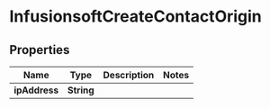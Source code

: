 
# InfusionsoftCreateContactOrigin

## Properties
Name | Type | Description | Notes
------------ | ------------- | ------------- | -------------
**ipAddress** | **String** |  | 



